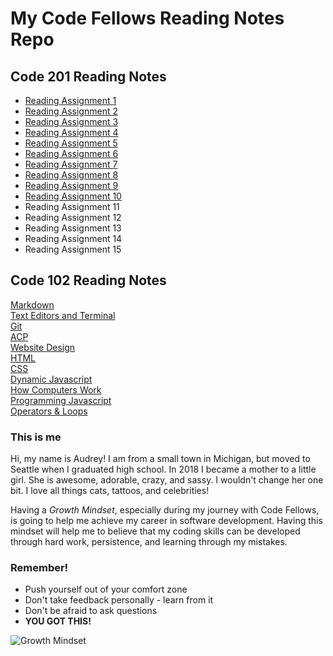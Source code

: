 # My Code Fellows Reading Notes Repo     






## Code 201 Reading Notes
- [Reading Assignment 1](class-01.md)
- [Reading Assignment 2](class-02.md)
- [Reading Assignment 3](class-03.md)
- [Reading Assignment 4](class-04.md)
- [Reading Assignment 5](class-05.md)
- [Reading Assignment 6](class-06.md)
- [Reading Assignment 7](class-07.md)
- [Reading Assignment 8](class-08.md)
- [Reading Assignment 9](class-09.md)
- [Reading Assignment 10](class-10.md)
- Reading Assignment 11
- Reading Assignment 12
- Reading Assignment 13
- Reading Assignment 14
- Reading Assignment 15




## Code 102 Reading Notes
[Markdown](learning-markdown.md)  
[Text Editors and Terminal](learning-text-editors-terminal.md)   
[Git](learning-git.md)  
[ACP](acp.md)     
[Website Design](website-design.md)    
[HTML](html.md)   
[CSS](css.md)   
[Dynamic Javascript](dynamic-javascript.md)     
[How Computers Work](how-computers-work.md)    
[Programming Javascript](programming-javascript.md)   
[Operators & Loops](operators-loops.md)
 


### This is me   

Hi, my name is Audrey! I am from a small town in Michigan, but moved to Seattle when I graduated high school.  In 2018 I became a mother to a little girl. She is awesome, adorable, crazy, and sassy. I wouldn't change her one bit.  I love all things cats, tattoos, and celebrities!

Having a *Growth Mindset*, especially during my journey with Code Fellows, is going to help me achieve my career in software development. Having this mindset will help me to believe that my coding skills can be developed through hard work, persistence, and learning through my mistakes. 


### Remember!
 - Push yourself out of your comfort zone
 - Don't take feedback personally - learn from it 
 - Don't be afraid to ask questions 
 - **YOU GOT THIS!**

![Growth Mindset](https://www.mvisd.com/cms/lib/TX02216263/Centricity/Domain/1042/brain-teasers-compressor.png)






